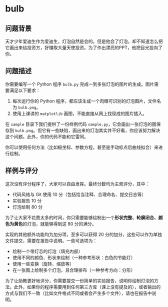 # bulb

## 问题背景

天才少年爱迪生作为爱迪生，灯泡自然是会的。但是他会了灯泡，却不知道怎么把它画出来给投资方，好赚取大量天使投资。为了作出漂亮的PPT，他把目光投向了你。

## 问题描述

你需要编写一个 Python 程序 `bulb.py` 完成一到多张灯泡的图片的生成。图片需要满足以下要求：

1. 每次运行你的 Python 程序，都应该生成一个肉眼可识别的灯泡图片，文件名为 `bulb.png`。
2. 使用上课讲的 `matplotlib` 画图，不能直接从网上找现成的图片插入。

在 `sample` 目录下我们提供了一份样例代码 `sample.py`，它会画出一张灯泡的图保存到 `bulb.png`。但它有一些缺陷，画出来的灯泡其实并不好看，你应该努力解决这个问题。此外，你的代码不能和它雷同。

你可以使用任何方法（比如极坐标、参数方程，甚至是手动标点后曲线拟合）来进行绘制。

## 样例与评分

这次没有评分程序了，大家可以自由发挥。最终分数均为主观评分，其中：

* 代码风格与 Git 使用 10 分（包括恰当注释、合理命名、提交日志等） 
* 实验报告 10 分
* 灯泡绘制 80 分

为了让大家不花费太多的时间，你只需要能够绘制出一个**形状完整、轮廓闭合、颜色为黄色**的灯泡，就能够得到这 80 分的满分。

实现的其他额外功能均为加分项，至多可以获得 20 分的加分，这些可以作为单独文件提交，需要在报告中说明。一些可选项为：

* 绘制一个带灯芯的灯泡（填充内部）
* 使用不同的颜色、形状来绘制（一种参考形状：白色的节能灯）
* 使用一些变换（旋转、缩放等）
* 在一张图上绘制多个灯泡，且合理排布（一种参考方向：分形）

为了让助教更好地评分，你需要提交一份简单的实验报告，说明你绘制灯泡的方法。此外，如果你的程序需要用到任何第三方库（课上没有提及的），或者输出的方式与我们不一致（比如文件格式不同或者会产生多个文件），请也在报告中说明。



